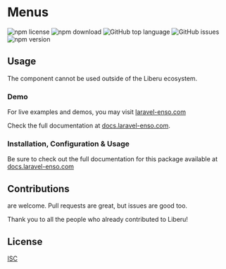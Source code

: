 # Menus

![npm license](https://img.shields.io/npm/l/@liberu-ui/menus.svg) 
![npm download](https://img.shields.io/npm/dm/@liberu-ui/menus.svg) 
![GitHub top language](https://img.shields.io/github/languages/top/liberu-ui/menus.svg) 
![GitHub issues](https://img.shields.io/github/issues/liberu-ui/menus.svg) 
![npm version](https://img.shields.io/npm/v/@liberu-ui/menus.svg) 

## Usage
The component cannot be used outside of the Liberu ecosystem.

### Demo

For live examples and demos, you may visit [laravel-enso.com](https://www.laravel-enso.com)

Check the full documentation at  [docs.laravel-enso.com](https://docs.laravel-enso.com).

### Installation, Configuration & Usage

Be sure to check out the full documentation for this package available at [docs.laravel-enso.com](https://docs.laravel-enso.com/frontend/menus.html)

## Contributions

are welcome. Pull requests are great, but issues are good too.

Thank you to all the people who already contributed to Liberu!

## License

[ISC](https://opensource.org/licenses/ISC)
